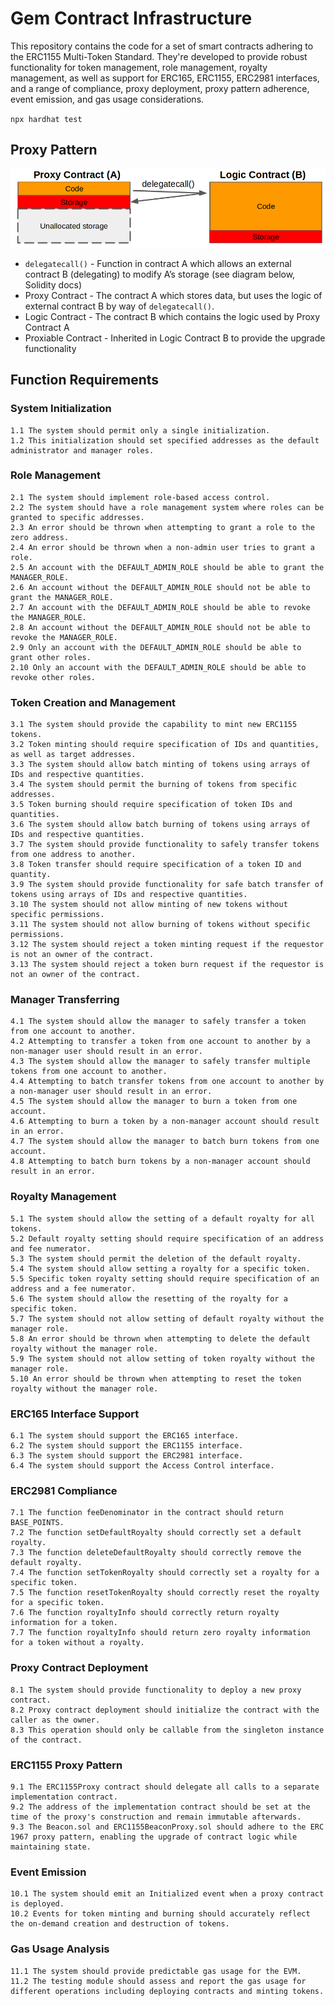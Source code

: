 # Gem Contract Infrastructure

This repository contains the code for a set of smart contracts adhering to the ERC1155 Multi-Token Standard. They're developed to provide robust functionality for token management, role management, royalty management, as well as support for ERC165, ERC1155, ERC2981 interfaces, and a range of compliance, proxy deployment, proxy pattern adherence, event emission, and gas usage considerations.

`npx hardhat test`

## Proxy Pattern

![Proxy Diagram](diagrams/Proxy.png)

- `delegatecall()` - Function in contract A which allows an external contract B (delegating) to modify A’s storage (see diagram below, Solidity docs)
- Proxy Contract - The contract A which stores data, but uses the logic of external contract B by way of `delegatecall()`.
- Logic Contract - The contract B which contains the logic used by Proxy Contract A
- Proxiable Contract - Inherited in Logic Contract B to provide the upgrade functionality

## Function Requirements

### System Initialization

```
1.1 The system should permit only a single initialization.
1.2 This initialization should set specified addresses as the default administrator and manager roles.
```

### Role Management

```
2.1 The system should implement role-based access control.
2.2 The system should have a role management system where roles can be granted to specific addresses.
2.3 An error should be thrown when attempting to grant a role to the zero address.
2.4 An error should be thrown when a non-admin user tries to grant a role.
2.5 An account with the DEFAULT_ADMIN_ROLE should be able to grant the MANAGER_ROLE.
2.6 An account without the DEFAULT_ADMIN_ROLE should not be able to grant the MANAGER_ROLE.
2.7 An account with the DEFAULT_ADMIN_ROLE should be able to revoke the MANAGER_ROLE.
2.8 An account without the DEFAULT_ADMIN_ROLE should not be able to revoke the MANAGER_ROLE.
2.9 Only an account with the DEFAULT_ADMIN_ROLE should be able to grant other roles.
2.10 Only an account with the DEFAULT_ADMIN_ROLE should be able to revoke other roles.
```

### Token Creation and Management

```
3.1 The system should provide the capability to mint new ERC1155 tokens.
3.2 Token minting should require specification of IDs and quantities, as well as target addresses.
3.3 The system should allow batch minting of tokens using arrays of IDs and respective quantities.
3.4 The system should permit the burning of tokens from specific addresses.
3.5 Token burning should require specification of token IDs and quantities.
3.6 The system should allow batch burning of tokens using arrays of IDs and respective quantities.
3.7 The system should provide functionality to safely transfer tokens from one address to another.
3.8 Token transfer should require specification of a token ID and quantity.
3.9 The system should provide functionality for safe batch transfer of tokens using arrays of IDs and respective quantities.
3.10 The system should not allow minting of new tokens without specific permissions.
3.11 The system should not allow burning of tokens without specific permissions.
3.12 The system should reject a token minting request if the requestor is not an owner of the contract.
3.13 The system should reject a token burn request if the requestor is not an owner of the contract.
```

### Manager Transferring

```
4.1 The system should allow the manager to safely transfer a token from one account to another.
4.2 Attempting to transfer a token from one account to another by a non-manager user should result in an error.
4.3 The system should allow the manager to safely transfer multiple tokens from one account to another.
4.4 Attempting to batch transfer tokens from one account to another by a non-manager user should result in an error.
4.5 The system should allow the manager to burn a token from one account.
4.6 Attempting to burn a token by a non-manager account should result in an error.
4.7 The system should allow the manager to batch burn tokens from one account.
4.8 Attempting to batch burn tokens by a non-manager account should result in an error.
```

### Royalty Management

```
5.1 The system should allow the setting of a default royalty for all tokens.
5.2 Default royalty setting should require specification of an address and fee numerator.
5.3 The system should permit the deletion of the default royalty.
5.4 The system should allow setting a royalty for a specific token.
5.5 Specific token royalty setting should require specification of an address and a fee numerator.
5.6 The system should allow the resetting of the royalty for a specific token.
5.7 The system should not allow setting of default royalty without the manager role.
5.8 An error should be thrown when attempting to delete the default royalty without the manager role.
5.9 The system should not allow setting of token royalty without the manager role.
5.10 An error should be thrown when attempting to reset the token royalty without the manager role.
```

### ERC165 Interface Support

```
6.1 The system should support the ERC165 interface.
6.2 The system should support the ERC1155 interface.
6.3 The system should support the ERC2981 interface.
6.4 The system should support the Access Control interface.
```

### ERC2981 Compliance

```
7.1 The function feeDenominator in the contract should return BASE_POINTS.
7.2 The function setDefaultRoyalty should correctly set a default royalty.
7.3 The function deleteDefaultRoyalty should correctly remove the default royalty.
7.4 The function setTokenRoyalty should correctly set a royalty for a specific token.
7.5 The function resetTokenRoyalty should correctly reset the royalty for a specific token.
7.6 The function royaltyInfo should correctly return royalty information for a token.
7.7 The function royaltyInfo should return zero royalty information for a token without a royalty.
```

### Proxy Contract Deployment

```
8.1 The system should provide functionality to deploy a new proxy contract.
8.2 Proxy contract deployment should initialize the contract with the caller as the owner.
8.3 This operation should only be callable from the singleton instance of the contract.
```

### ERC1155 Proxy Pattern

```
9.1 The ERC1155Proxy contract should delegate all calls to a separate implementation contract.
9.2 The address of the implementation contract should be set at the time of the proxy's construction and remain immutable afterwards.
9.3 The Beacon.sol and ERC1155BeaconProxy.sol should adhere to the ERC 1967 proxy pattern, enabling the upgrade of contract logic while maintaining state.
```

### Event Emission

```
10.1 The system should emit an Initialized event when a proxy contract is deployed.
10.2 Events for token minting and burning should accurately reflect the on-demand creation and destruction of tokens.
```

### Gas Usage Analysis

```
11.1 The system should provide predictable gas usage for the EVM.
11.2 The testing module should assess and report the gas usage for different operations including deploying contracts and minting tokens.
```
